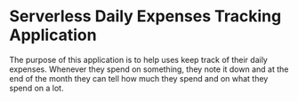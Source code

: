 # Serverless Daily Expenses Tracking Application
The purpose of this application is to help uses keep track of their daily expenses. Whenever they spend on something, they note it down and at the end of the month they can tell how much they spend and on what they spend on a lot.

